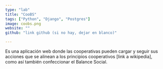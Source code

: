 ```yaml
---
type: "lab"
title: "CooBS"
tags: ["Python", "Django", "Postgres"]
image: coobs.png
website: ""
github: "link github (si no hay, dejar en blanco)"

---
```


Es una aplicación web donde las cooperativas pueden cargar y seguir sus acciones que se alinean a los principios cooperativos [link a wikipedia], como así también confeccionar el Balance Social.